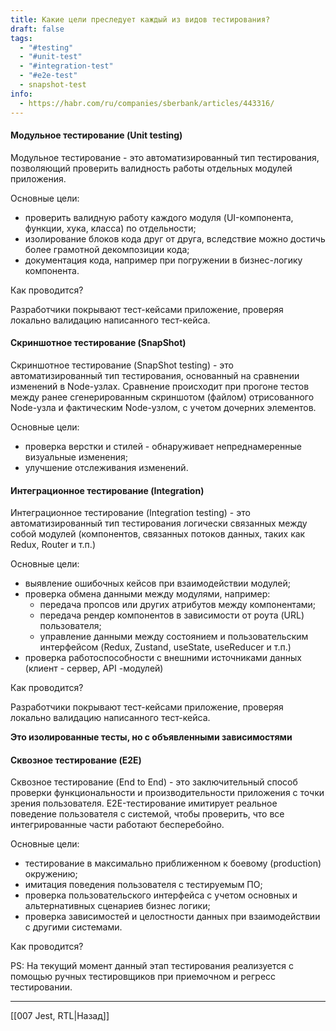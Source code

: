 ```yaml
---
title: Какие цели преследует каждый из видов тестирования?
draft: false
tags:
  - "#testing"
  - "#unit-test"
  - "#integration-test"
  - "#e2e-test"
  - snapshot-test
info:
  - https://habr.com/ru/companies/sberbank/articles/443316/
---
```

#### Модульное тестирование (Unit testing)

Модульное тестирование - это автоматизированный тип тестирования, позволяющий проверить валидность работы отдельных модулей приложения.

Основные цели:
* проверить валидную работу каждого модуля (UI-компонента, функции, хука, класса) по отдельности;
* изолирование блоков кода друг от друга, вследствие можно достичь более грамотной декомпозиции кода;
* документация кода, например при погружении в бизнес-логику компонента.

Как проводится?

Разработчики покрывают тест-кейсами приложение, проверяя локально валидацию написанного тест-кейса.

#### Скриншотное тестирование (SnapShot)

Скриншотное тестирование (SnapShot testing) - это автоматизированный тип тестирования, основанный на сравнении изменений в Node-узлах. Сравнение происходит при прогоне тестов между ранее сгенерированным скриншотом (файлом) отрисованного Node-узла и фактическим Node-узлом, с учетом дочерних элементов.

Основные цели:
* проверка верстки и стилей - обнаруживает непреднамеренные визуальные изменения;
* улучшение отслеживания изменений.

#### Интеграционное тестирование (Integration)

Интеграционное тестирование (Integration testing) - это автоматизированный тип тестирования логически связанных между собой модулей (компонентов, связанных потоков данных, таких как Redux, Router и т.п.)

Основные цели:
* выявление ошибочных кейсов при взаимодействии модулей;
* проверка обмена данными между модулями, например:
	* передача пропсов или других атрибутов между компонентами;
	* передача рендер компонентов в зависимости от роута (URL) пользователя;
	* управление данными между состоянием и пользовательским интерфейсом (Redux, Zustand, useState, useReducer и т.п.)
* проверка работоспособности с внешними источниками данных (клиент - сервер, API -модулей)

Как проводится?

Разработчики покрывают тест-кейсами приложение, проверяя локально валидацию написанного тест-кейса.

**Это изолированные тесты, но с объявленными зависимостями**

#### Сквозное тестирование (E2E)

Сквозное тестирование (End to End) - это заключительный способ проверки функциональности и производительности приложения с точки зрения пользователя. E2E-тестирование имитирует реальное поведение пользователя с системой, чтобы проверить, что все интегрированные части работают бесперебойно.

Основные цели:
* тестирование в максимально приближенном к боевому (production) окружению;
* имитация поведения пользователя с тестируемым ПО;
* проверка пользовательского интерфейса с учетом основных и альтернативных сценариев бизнес логики;
* проверка зависимостей и целостности данных при взаимодействии с другими системами.

Как проводится?

PS: На текущий момент данный этап тестирования реализуется с помощью ручных тестировщиков при приемочном и регресс тестировании.

---

[[007 Jest, RTL|Назад]]
